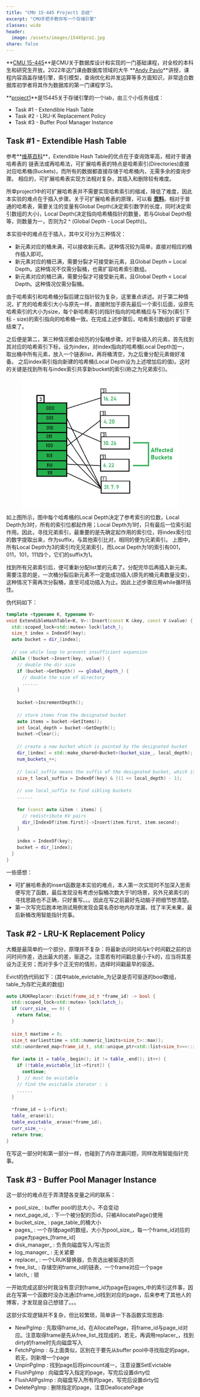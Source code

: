 ```yaml
---
title: "CMU 15-445 Project1 总结"  
excerpt: "CMU手把手教你写一个存储引擎"
classes: wide
header:
  image: /assets/images/15445pro1.jpg
share: false
---
```


**[CMU 15-445](https://15445.courses.cs.cmu.edu/fall2022/)**是CMU关于数据库设计和实现的一门基础课程，对全校的本科生和研究生开放。2022年这门课由数据库领域的大牛 **[Andy Pavlo](http://www.cs.cmu.edu/~pavlo/)**讲授，课程内容涵盖存储引擎，索引模型，查询优化和并发运算等多方面知识，非常适合数据库初学者将其作为数据库的第一门课程学习。

**[project1](https://15445.courses.cs.cmu.edu/fall2022/project1/)**是15445关于存储引擎的一个lab，由三个小任务组成：

  * Task #1 - Extendible Hash Table
  * Task #2 - LRU-K Replacement Policy
  * Task #3 - Buffer Pool Manager Instance

## Task #1 - Extendible Hash Table

参考**[维基百科](https://en.wikipedia.org/wiki/Extendible_hashing)**，Extendible Hash Table的优点在于查询效率高，相对于普通哈希表的
链表法或再哈希法，可扩展哈希表的特点是哈希索引(Directories)直接对应哈希桶(Buckets)，而所有的数据都直接存储于哈希桶内，无需多余的查询步骤。
相应的，可扩展哈希表实现方法相对复杂，其插入和删除较有难度。

所幸project1中的可扩展哈希表并不需要实现哈希索引的缩减，降低了难度，因此本实验的难点在于插入步骤。关于可扩展哈希表的原理，可以看
**[资料](https://www.geeksforgeeks.org/extendible-hashing-dynamic-approach-to-dbms/)**。相对于普通的哈希表，需要关注的变量有Global Depth(决定索引数字的长度，同时决定索引数组的大小)，Local Depth(决定指向哈希桶指针的数量，若与Global Depth相等，则数量为一，否则为2 ^ (Global Depth - Local Depth))。

本实验中的难点在于插入，其中又可分为三种情况：

  * 新元素对应的桶未满，可以接收新元素。这种情况较为简单，直接对相应的桶作插入即可。
  * 新元素对应的桶已满，需要分裂才可接受新元素，且Global Depth = Local Depth。这种情况不仅需分裂桶，也需扩容哈希索引数组。
  * 新元素对应的桶已满，需要分裂才可接受新元素，且Global Depth < Local Depth。这种情况仅需分裂桶。

由于哈希索引和哈希桶分裂后建立指针较为复杂，这里重点讲述。对于第二种情况，扩充的哈希索引大小与原先一样，直接附加于原先最后一个索引后面，设原先
哈希索引的大小为size，每个新哈希索引的指针指向的哈希桶应与下标为(索引下标 - size)的索引指向的哈希桶一致。在完成上述步骤后，哈希索引数组的
扩容便结束了。

之后便是第二，第三种情况都会经历的分裂桶步骤。对于新插入的元素，首先找到其对应的哈希索引下标，设为index，对index指向的哈希桶Local Depth加一，
取出桶中所有元素，放入一个链表list，再将桶清空，为之后重分配元素做好准备。
之后index索引指向新建的哈希桶(Local Depth设为上述增加后的值)。这时的关键是找到所有与index索引共享新bucket的索引(称之为兄弟索引)。

<figure>
    <a href="/assets/images/extendiblehashing.jpg"><img src="/assets/images/extendiblehashing.jpg"></a>
</figure>

如上图所示，图中每个哈希桶的Local Depth决定了参考索引的位数，Local Depth为3时，所有的索引位都起作用；Local Depth为1时，只有最后一位索引起作用。因此，寻找兄弟索引，最重要的是先确定起作用的索引位，将index索引位的数字提取出来，作为suffix，与其他索引比对，相同的便为兄弟索引。
上图中，所有Local Depth为3的索引均无兄弟索引，而Local Depth为1的索引有001，011，101，111四个，它们的suffix为1。

找到所有兄弟索引后，便可重新分配list里的元素了。分配完毕后再插入新元素。需要注意的是，一次桶分裂后新元素不一定能成功插入(原先的桶元素数量没变)，这种情况下需再次分裂桶，直至可成功插入为止。因此上述步骤应用while循环括住。

伪代码如下：

```c++
template <typename K, typename V>
void ExtendibleHashTable<K, V>::Insert(const K &key, const V &value) {
  std::scoped_lock<std::mutex> lock(latch_);
  size_t index = IndexOf(key);
  auto bucket = dir_[index];

  // use while loop to prevent insufficient expansion
  while (!bucket->Insert(key, value)) {
    // double the dir size
    if (bucket->GetDepth() == global_depth_) {
      // double the size of directory
      ......
    }

    bucket->IncrementDepth();

    // store items from the designated bucket
    auto items = bucket->GetItems();
    int local_depth = bucket->GetDepth();
    bucket->Clear();

    // create a new bucket which is pointed by the designated bucket
    dir_[index] = std::make_shared<Bucket>(bucket_size_, local_depth);
    num_buckets_++;

    // local_suffix means the suffix of the designated bucket, which is used to filter the sibling buckets
    size_t local_suffix = IndexOf(key) & ((1 << local_depth) - 1);

    // use local_suffix to find sibling buckets
    ......

    for (const auto &item : items) {
      // redistribute KV pairs
      dir_[IndexOf(item.first)]->Insert(item.first, item.second);
    }

    index = IndexOf(key);
    bucket = dir_[index];
  }
}
```

一些感想：

  * 可扩展哈希表的insert函数是本实验的难点，本人第一次实现时不加深入思索便写完了函数，最后发现没有考虑分裂桶次数大于1的场景，另外兄弟索引的寻找思路也不正确，只好重写。。。因此在写之前最好先动脑子把细节想清楚。
  * 第一次写完后跑本地测试用例发现会莫名奇妙地内存泄漏，找了半天未果，最后新桶改用智能指针完事。

## Task #2 - LRU-K Replacement Policy

大概是最简单的一个部分，原理并不复杂：将最新访问时间与k个时间戳之前的访问时间作差，选出最大的差，驱逐之。注意若有时间戳总量小于k的，应当将其差设为正无穷；而对于多个正无穷的情形，选择时间戳最早的驱逐。

Evict的伪代码如下：(其中table_evictable_为记录是否可驱逐的bool数组，table_为存贮元素的数组)

```c++
auto LRUKReplacer::Evict(frame_id_t *frame_id) -> bool {
  std::scoped_lock<std::mutex> lock(latch_);
  if (curr_size_ == 0) {
    return false;
  }

  size_t maxtime = 0;
  size_t earliesttime = std::numeric_limits<size_t>::max();
  std::unordered_map<frame_id_t, std::unique_ptr<std::list<size_t>>>::iterator i;

  for (auto it = table_.begin(); it != table_.end(); it++) {
    if (!table_evictable_[it->first]) {
      continue;
    }  // must be evictable
    // find the evictable iterator : i
    ......
  }

  *frame_id = i->first;
  table_.erase(i);
  table_evictable_.erase(*frame_id);
  curr_size_--;
  return true;
}
```

在写这一部分时和第一部分一样，也碰到了内存泄漏问题，同样改用智能指针完事。

## Task #3 - Buffer Pool Manager Instance

这一部分的难点在于弄清楚各变量之间的联系：

  * pool_size_ : buffer pool的总大小，不会变动
  * next_page_id_ : 下一个被分配的页id，只被AllocatePage()使用
  * bucket_size_ : page_table_的桶大小
  * pages_ : 一个存储page的数组，大小为pool_size_，每一个frame_id对应的page为pages_[frame_id] 
  * disk_manager_ : 负责向磁盘写入/写出页
  * log_manager_ : 无关紧要
  * replacer_ : 一个LRUK替换器，负责选出被驱逐的页
  * free_list_ : 存储空闲frame_id的链表，一个frame对应一个page
  * latch_ : 锁

一开始完成这部分时我没有意识到frame_id为page在pages_中的索引这件事，因此在写第一个函数时没办法通过frame_id找到对应的page，后来参考了其他人的博客，才发现是自己想错了。。。

这部分实现逻辑并不复杂，但比较繁琐，简单讲一下各函数实现思路:
  
  * NewPgImp : 先取得frame_id，在AllocatePage，将frame_id与page_id对应。注意取得frame是先从free_list_找现成的，若无，再调用replacer_，找到dirty的frame时先向磁盘写入
  * FetchPgImp : 与上面类似，区别在于要先从buffer pool中寻找指定的page，若无，则新增一个page
  * UnpinPgImp : 找到page后将pincount减一，注意设置SetEvictable
  * FlushPgImp : 向磁盘写入指定的page，写完后设置dirty位
  * FlushAllPgsImp : 向磁盘写入所有的page，写完后设置dirty位
  * DeletePgImp : 删除指定的page，注意DeallocatePage














































































